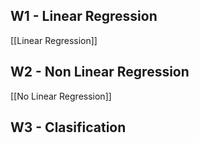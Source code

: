 ## W1 - Linear Regression
[[Linear Regression]]

## W2 - Non Linear Regression
[[No Linear Regression]]

## W3 - Clasification
